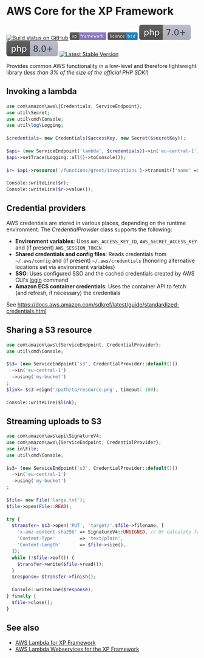 AWS Core for the XP Framework
========================================================================

[![Build status on GitHub](https://github.com/xp-forge/aws/workflows/Tests/badge.svg)](https://github.com/xp-forge/aws/actions)
[![XP Framework Module](https://raw.githubusercontent.com/xp-framework/web/master/static/xp-framework-badge.png)](https://github.com/xp-framework/core)
[![BSD Licence](https://raw.githubusercontent.com/xp-framework/web/master/static/licence-bsd.png)](https://github.com/xp-framework/core/blob/master/LICENCE.md)
[![Requires PHP 7.0+](https://raw.githubusercontent.com/xp-framework/web/master/static/php-7_0plus.svg)](http://php.net/)
[![Supports PHP 8.0+](https://raw.githubusercontent.com/xp-framework/web/master/static/php-8_0plus.svg)](http://php.net/)
[![Latest Stable Version](https://poser.pugx.org/xp-forge/aws/version.svg)](https://packagist.org/packages/xp-forge/aws)

Provides common AWS functionality in a low-level and therefore lightweight library (*less than 3% of the size of the official PHP SDK!*)

Invoking a lambda
-----------------

```php
use com\amazon\aws\{Credentials, ServiceEndpoint};
use util\Secret;
use util\cmd\Console;
use util\log\Logging;

$credentials= new Credentials($accessKey, new Secret($secretKey));

$api= (new ServiceEndpoint('lambda', $credentials))->in('eu-central-1')->version('2015-03-31');
$api->setTrace(Logging::all()->toConsole());

$r= $api->resource('/functions/greet/invocations')->transmit(['name' => getenv('USER')]);

Console::writeLine($r);
Console::writeLine($r->value());
```

Credential providers
--------------------
AWS credentials are stored in various places, depending on the runtime environment. The *CredentialProvider* class supports the following:

* **Environment variables**: Uses `AWS_ACCESS_KEY_ID`, `AWS_SECRET_ACCESS_KEY` and (if present) `AWS_SESSION_TOKEN`
* **Shared credentials and config files**: Reads credentials from `~/.aws/config` and (if present) `~/.aws/credentials` (honoring alternative locations set via environment variables)
* **SSO**: Uses configured SSO and the cached credentials created by AWS CLI's [login](https://awscli.amazonaws.com/v2/documentation/api/latest/reference/sso/login.html) command
* **Amazon ECS container credentials**: Uses the container API to fetch (and refresh, if necessary) the credentials

See https://docs.aws.amazon.com/sdkref/latest/guide/standardized-credentials.html

Sharing a S3 resource
---------------------

```php
use com\amazon\aws\{ServiceEndpoint, CredentialProvider};
use util\cmd\Console;

$s3= (new ServiceEndpoint('s3', CredentialProvider::default()))
  ->in('eu-central-1')
  ->using('my-bucket')
;
$link= $s3->sign('/path/to/resource.png', timeout: 180);

Console::writeLine($link);
```

Streaming uploads to S3
-----------------------

```php
use com\amazon\aws\api\SignatureV4;
use com\amazon\aws\{ServiceEndpoint, CredentialProvider};
use io\File;
use util\cmd\Console;

$s3= (new ServiceEndpoint('s3', CredentialProvider::default()))
  ->in('eu-central-1')
  ->using('my-bucket')
;

$file= new File('large.txt');
$file->open(File::READ);

try {
  $transfer= $s3->open('PUT', 'target/'.$file->filename, [
    'x-amz-content-sha256' => SignatureV4::UNSIGNED, // Or calculate from file
    'Content-Type'         => 'text/plain',
    'Content-Length'       => $file->size(),
  ]);
  while (!$file->eof()) {
    $transfer->write($file->read());
  }
  $response= $transfer->finish();

  Console::writeLine($response);
} finally {
  $file->close();
}
```

See also
--------
* [AWS Lambda for XP Framework](https://github.com/xp-forge/lambda)
* [AWS Lambda Webservices for the XP Framework](https://github.com/xp-forge/lambda-ws)
